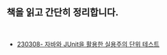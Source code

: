 ## 책을 읽고 간단히 정리합니다. 

<br>

- [230308- 자바와 JUnit을 활용한 실용주의 단위 테스트](https://github.com/tilsong/Reading/tree/main/UnitTest)
